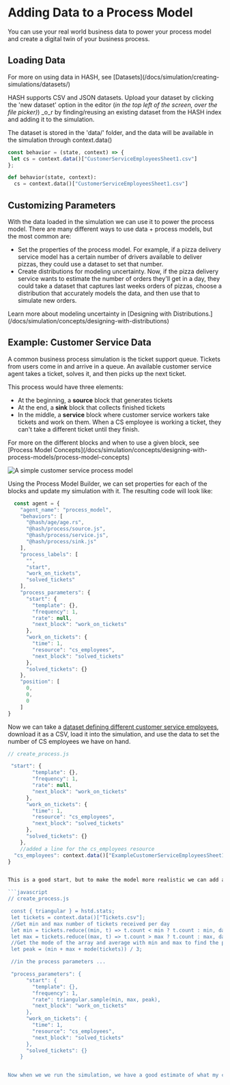# Adding Data to a Process Model

You can use your real world business data to power your process model and create a digital twin of your business process.

## Loading Data

<Hint style="info">
For more on using data in HASH, see [Datasets](/docs/simulation/creating-simulations/datasets/)
</Hint>

HASH supports CSV and JSON datasets. Upload your dataset by clicking the 'new dataset' option in the editor \(_in the top left of the screen, over the file picker\)_\) _o_r by finding/reusing an existing dataset from the HASH index and adding it to the simulation.

The dataset is stored in the 'data/' folder, and the data will be available in the simulation through context.data\(\)

<Tabs>
<Tab title="JavaScript" >

```javascript
const behavior = (state, context) => {
 let cs = context.data()["CustomerServiceEmployeesSheet1.csv"]
};
```
</Tab>

<Tab title="Python" >

```python
def behavior(state, context):
  cs = context.data()["CustomerServiceEmployeesSheet1.csv"]
```
</Tab>
</Tabs>

## Customizing Parameters

With the data loaded in the simulation we can use it to power the process model. There are many different ways to use data + process models, but the most common are:

* Set the properties of the process model. For example, if a pizza delivery service model has a certain number of drivers available to deliver pizzas, they could use a dataset to set that number.
* Create distributions for modeling uncertainty. Now, if the pizza delivery service wants to estimate the number of orders they'll get in a day, they could take a dataset that captures last weeks orders of pizzas, choose a distribution that accurately models the data, and then use that to simulate new orders. 

<Hint style="info">
Learn more about modeling uncertainty in [Designing with Distributions.](/docs/simulation/concepts/designing-with-distributions)
</Hint>

## Example: Customer Service Data

A common business process simulation is the ticket support queue. Tickets from users come in and arrive in a queue. An available customer service agent takes a ticket, solves it, and then picks up the next ticket.

This process would have three elements:

* At the beginning, a **source** block that generates tickets
* At the end, a **sink** block that collects finished tickets
* In the middle, a **service** block where customer service workers take tickets and work on them. When a CS employee is working a ticket, they can't take a different ticket until they finish.

<Hint style="info">
For more on the different blocks and when to use a given block, see [Process Model Concepts](/docs/simulation/concepts/designing-with-process-models/process-model-concepts)
</Hint>

![A simple customer service process model](https://cdn-us1.hash.ai/site/docs/image%20%2848%29.png)

Using the Process Model Builder, we can set properties for each of the blocks and update my simulation with it. The resulting code will look like:

```javascript
  const agent = {
    "agent_name": "process_model",
    "behaviors": [
      "@hash/age/age.rs",
      "@hash/process/source.js",
      "@hash/process/service.js",
      "@hash/process/sink.js"
    ],
    "process_labels": [
      "",
      "start",
      "work_on_tickets",
      "solved_tickets"
    ],
    "process_parameters": {
      "start": {
        "template": {},
        "frequency": 1,
        "rate": null,
        "next_block": "work_on_tickets"
      },
      "work_on_tickets": {
        "time": 1,
        "resource": "cs_employees",
        "next_block": "solved_tickets"
      },
      "solved_tickets": {}
    },
    "position": [
      0,
      0,
      0
    ]
}
```

Now we can take a [dataset defining different customer service employees](https://docs.google.com/spreadsheets/d/1dFSnjdBqbovplPwWo7DI77AX8rXWOmVQi1dW8c0l1-k/edit?usp=sharing), download it as a CSV, load it into the simulation, and use the data to set the number of CS employees we have on hand.

```javascript
// create_process.js

 "start": {
        "template": {},
        "frequency": 1,
        "rate": null,
        "next_block": "work_on_tickets"
      },
      "work_on_tickets": {
        "time": 1,
        "resource": "cs_employees",
        "next_block": "solved_tickets"
      },
      "solved_tickets": {}
    },  
    //added a line for the cs_employees resource
  "cs_employees": context.data()["ExampleCustomerServiceEmployeesSheet1.csv"].length
}


This is a good start, but to make the model more realistic we can add a dataset representing ticket volumes over the past five days. I'll take the mean and standard deviation of the data, and set a triangular distribution for the number of tickets to generate every time step.

```javascript
// create_process.js

 const { triangular } = hstd.stats;
 let tickets = context.data()["Tickets.csv"];
 //Get min and max number of tickets received per day
 let min = tickets.reduce((min, t) => t.count < min ? t.count : min, data[0].count);
 let max = tickets.reduce((max, t) => t.count > max ? t.count : max, data[0].count);
 //Get the mode of the array and average with min and max to find the peak
 let peak = (min + max + mode(tickets)) / 3;

 //in the process parameters ...

 "process_parameters": {
      "start": {
        "template": {},
        "frequency": 1,
        "rate": triangular.sample(min, max, peak),
        "next_block": "work_on_tickets"
      },
      "work_on_tickets": {
        "time": 1,
        "resource": "cs_employees",
        "next_block": "solved_tickets"
      },
      "solved_tickets": {}
    }


Now when we we run the simulation, we have a good estimate of what my customer service process will look like using real world data.

